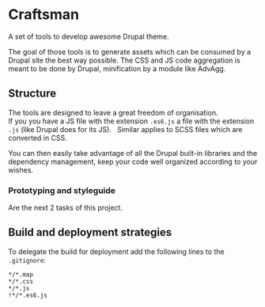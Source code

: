# Craftsman

A set of tools to develop awesome Drupal theme.

The goal of those tools is to generate assets which can be consumed by a Drupal site the best way possible.
The CSS and JS code aggregation is meant to be done by Drupal, minification by a module like AdvAgg.

## Structure

The tools are designed to leave a great freedom of organisation.  
If you you have a JS file with the extension `.es6.js` a file with the extension `.js` (like Drupal does for its JS).  
Similar applies to SCSS files which are converted in CSS.

You can then easily take advantage of all the Drupal built-in libraries and the dependency management, keep your code well organized according to your wishes.

### Prototyping and styleguide

Are the next 2 tasks of this project.

## Build and deployment strategies

To delegate the build for deployment add the following lines to the `.gitignore`:
```
*/*.map
*/*.css
*/*.js
!*/*.es6.js
```

